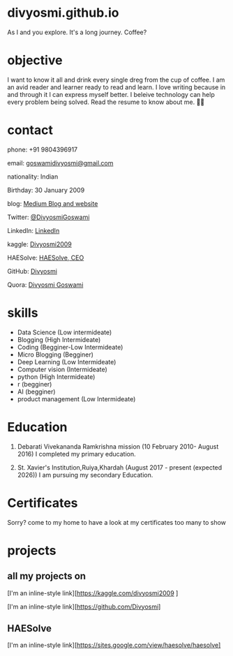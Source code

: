 # divyosmi.github.io
As I and you explore. It's a long journey. Coffee?
# objective
I want to know it all and drink every single dreg from the cup of coffee. I am an avid reader and learner ready to read and learn. I love writing because in and through it I can express myself better. I beleive technology can help every problem being solved. Read the resume to know about me. 🙂😇
# contact 

phone: +91 9804396917 

email: [goswamidivyosmi@gmail.com](https://mailto:goswamidivyosmi@gmail.com)

nationality: Indian 

Birthday: 30 January 2009

blog: [Medium Blog and website](divyosmi.medium.com)

Twitter: [@DivyosmiGoswami](https://twitter.com/DivyosmiGoswami)

LinkedIn: [LinkedIn](https://www.linkedin.com/m/in/divyosmi-goswami-123578202/)

kaggle: [Divyosmi2009](https://www.kaggle.com/divyosmi2009)

HAESolve: [HAESolve, CEO](https://sites.google.com/view/haesolve/)

GitHub: [Divyosmi](https://github.com/divyosmi)

Quora: [Divyosmi Goswami](quora.com/profile/Divyosmi-Goswami-1)

# skills 

* Data Science (Low intermideate)
* Blogging (High Intermideate)
* Coding (Begginer-Low Intermideate)
* Micro Blogging (Begginer)
* Deep Learning (Low Intermideate)
* Computer vision (Intermideate)
* python (High Intermideate)
* r (begginer)
* AI (begginer)
* product management (Low Intermideate)

# Education

1. Debarati Vivekananda Ramkrishna mission (10 February 2010- August 2016) 
I completed my primary education.

2. St. Xavier's Institution,Ruiya,Khardah (August 2017 - present (expected 2026)) 
I am pursuing my secondary Education.

# Certificates 
Sorry? come to my home to have a look at my certificates too many to show 

# projects 
## all my projects on 
[I'm an inline-style link][https://kaggle.com/divyosmi2009 ]

[I'm an inline-style link][https://github.com/Divyosmi]

## HAESolve
[I'm an inline-style link][https://sites.google.com/view/haesolve/haesolve]
